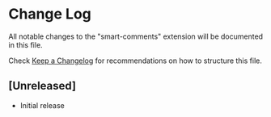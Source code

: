 # Change Log

All notable changes to the "smart-comments" extension will be documented in this file.

Check [Keep a Changelog](http://keepachangelog.com/) for recommendations on how to structure this file.

## [Unreleased]

- Initial release